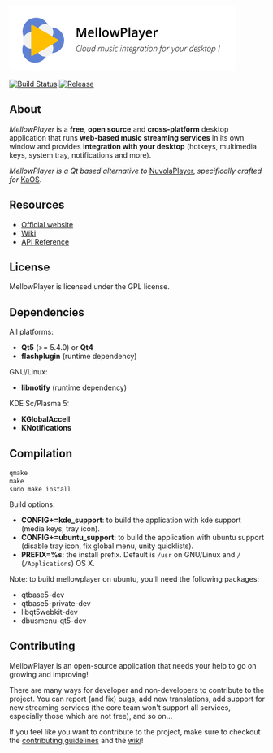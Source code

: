 ![MellowPlayer banner](/banner.png)

[![Build Status](https://travis-ci.org/ColinDuquesnoy/MellowPlayer.svg?branch=master)](https://travis-ci.org/ColinDuquesnoy/MellowPlayer)
[![Release](https://img.shields.io/github/release/ColinDuquesnoy/MellowPlayer.svg)](https://github.com/ColinDuquesnoy/MellowPlayer/releases)

## About

*MellowPlayer* is a **free**, **open source** and **cross-platform** desktop application
that runs **web-based music streaming services** in its own window and
provides **integration with your desktop** (hotkeys, multimedia keys, system tray,
notifications and more).

*MellowPlayer is a Qt based alternative to* [NuvolaPlayer](https://tiliado.eu/nuvolaplayer/),
*specifically crafted for* [KaOS](http://kaosx.us/).


## Resources

- [Official website](http://colinduquesnoy.github.io/MellowPlayer/)
- [Wiki](https://github.com/ColinDuquesnoy/MellowPlayer/wiki)
- [API Reference](http://colinduquesnoy.github.io/MellowPlayer/doc/index.html)

## License

MellowPlayer is licensed under the GPL license.

## Dependencies

All platforms:
- **Qt5** (>= 5.4.0) or **Qt4**
- **flashplugin** (runtime dependency)

GNU/Linux:
- **libnotify** (runtime dependency)

KDE Sc/Plasma 5:
- **KGlobalAccell**
- **KNotifications**

## Compilation

```
qmake
make
sudo make install
```

Build options:

- **CONFIG+=kde_support**: to build the application with kde support (media keys, tray icon).
- **CONFIG+=ubuntu_support**: to build the application with ubuntu support (disable tray icon, fix global menu, unity quicklists).
- **PREFIX=%s**: the install prefix. Default is ``/usr`` on GNU/Linux and ``/`` (``/Applications``) OS X.


Note: to build mellowplayer on ubuntu, you'll need the following packages:

- qtbase5-dev
- qtbase5-private-dev
- libqt5webkit-dev
- dbusmenu-qt5-dev

## Contributing

MellowPlayer is an open-source application that needs your help to go on growing and improving!

There are many ways for developer and non-developers to contribute to the project. You can report (and fix) bugs, add new translations, add support for new streaming services (the core team won't support all services, especially those which are not free), and so on...

If you feel like you want to contribute to the project, make sure to checkout the [contributing guidelines](https://github.com/ColinDuquesnoy/MellowPlayer/blob/master/CONTRIBUTING.md) and the [wiki](https://github.com/ColinDuquesnoy/MellowPlayer/wiki)!
